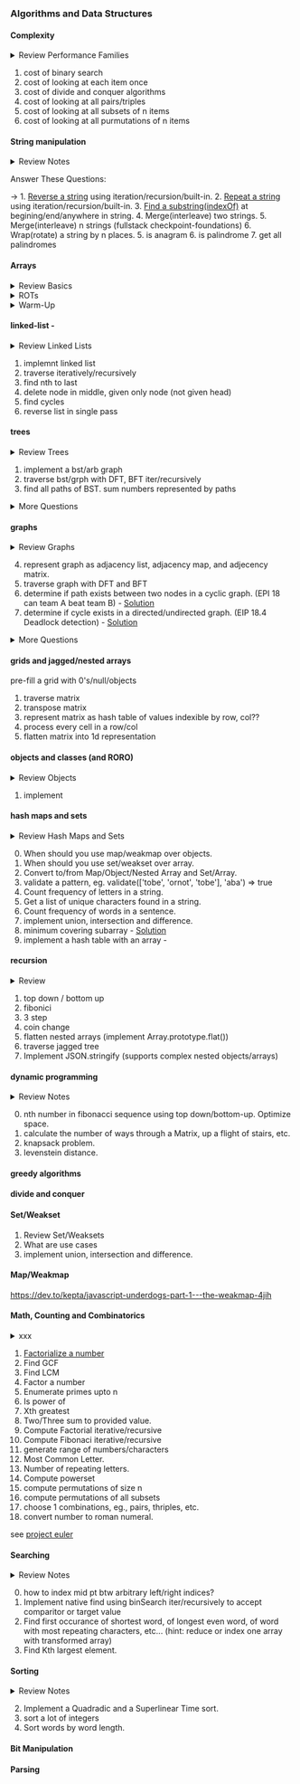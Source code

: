 ### Algorithms and Data Structures ##################################

#### Complexity

<details><summary>Review Performance Families</summary><br>

* Constant - c - There is no dependence on n. 
* Logarithmic - log(n) - great! grows slow as n gets big, eg Binary search.
* Linear - n - Cost of stepping through an array, ie. looking at each item once or twice (or fixed number of times)
* Superlinear (or linearithmic) - nlog(n) - grow a little faster than linear - cost of divide and conquer algorithms, eg Mergesort and Quicksort
* Quadratic - n<sup>2</sup> - cost of looking at all pairs, i.e. combinations of two items, e.g. Insertion sort and Selection sort. 
* Cubic - n<sup>3</sup> - cost of looking at all combinations of three items, eg. dynamic programming algorithms
* Exponential - c<sup>n</sup> - very bad - cost of looking at all subsets of n items, e.g. building a powerset (set of all subsets of S, including the empty set and S itself)  
* Factorial - n! - even worse - cost of looking at all purmutations of n items.

---

</details>

1. cost of binary search
2. cost of looking at each item once
3. cost of divide and conquer algorithms
4. cost of looking at all pairs/triples
5. cost of looking at all subsets of n items
6. cost of looking at all purmutations of n items

#### String manipulation

<details><summary>Review Notes</summary><br>

* Strings are a primative type used to represent text as sequence of [Unicode](https://unicodelookup.com/) characters. Think of them as immutable character arrays. Get the decimal value of a unicode character in a string with `str.charCodeAt()`
* You can use single quotes, double quotes, or backticks. Backtick-quoted strings, called template literals, can span lines and embed computed values using `${}`. Its [common practice](https://www.reddit.com/r/javascript/comments/4m715v/should_i_use_or/) to use single quotes for js and double quotes for jsx/html, but doesn't really matter, just be sure to escape whichever one you use (ie., escape single quotes if you use single quotes, eg., 'Hi \' ho'). 
* Strings inherit *methods* like `slice()` and `split()` from the [String.prototype](https://developer.mozilla.org/en-US/docs/Web/JavaScript/Reference/Global_Objects/String/prototype) object. All string methods return a new string.
* Use `indexOf("lmno");` to find first index of a character or substring.
* Use `abc[2]` to get character by index, but strings are immutable so don't use for assignment!
* Iterate over characters in a string with `for...of`.
* Find and replace strings or patterns in string with `replace("abc","123")`
* Converty to/from character code with `'c'.charCodeAt(0)` and static method `String.fromCharCode(99)`
* Javascript converts, ie *coerses*, primatives into objects when needed and behind scenes in order to perform operations that require an object, e.g. `'asdf'.length`
* Convert a string to/from an array of characters with `str.split('')` and `arr.join('')`. Convers to/from an array of words with `str.split(' ')` and `arr.join(' ')`
* Use [`str.slice()`](https://developer.mozilla.org/en-US/docs/Web/JavaScript/Reference/Global_Objects/String/slice) to extracts a section of a string. Prefer it to `substring()` and `substr()` b/c best support for negative indexing.
* To edit a string, the [split twice then concatinate](https://stackoverflow.com/a/21350614/1525466) method is perferable to converting to an array and using `arr.splice()`. 
* Avoid [multiline string literals]() b/c a hidden space after "\" will break code, eg., "\ "! (Simpson)

---

</details>

Answer These Questions:

-> 1. [Reverse a string](https://medium.freecodecamp.org/how-to-reverse-a-string-in-javascript-in-3-different-ways-75e4763c68cb) using iteration/recursion/built-in.
2. [Repeat a string](https://medium.freecodecamp.org/three-ways-to-repeat-a-string-in-javascript-2a9053b93a2d) using iteration/recursion/built-in.
3. [Find a substring(indexOf)](https://medium.freecodecamp.org/two-ways-to-confirm-the-ending-of-a-string-in-javascript-62b4677034ac) at begining/end/anywhere in string.
4. Merge(interleave) two strings.
5. Merge(interleave) n strings (fullstack checkpoint-foundations)
6. Wrap(rotate) a string by n places.
5. is anagram
6. is palindrome
7. get all palindromes

#### Arrays

<details><summary>Review Basics</summary><br>

* JavaScript has list-like objects that it calls "arrays". Unlike real arrays, elements are *Not* stored in physically contiguous locations in memory (ie., structure is not optimized for iteration), memory is *Not* preallocated and size does *NOT* grow dynamically, the way dynammically allocated arrays do. Instead, elements are simply mapped to properties on a regular object. For example, the array ['A', 'B', 'C'] is represented with an object with properties '0', '1', '2', and those properties are assigned the values 'A', 'B', 'C'.
* unlike traditional arrays, there is no enforcement or expectation that element types are homogeneous.
* Elements are accessed by index. The indices are converted to strings and used to retrieve elements by name within the object representing the array, eg. `arr[1] === arr['1']` 
* Create and initialize an array with array literal syntax, eg. `[1,2,3]`. Initializze elements in an array of size *n* to some value *v* with `Array(n).fill(v)`. Do not use the `Array()` constructor function unless you are converting an array-like structure to an array.
* Prefer constant-time `push`/`pop` (over `unshift`/`shift`) for adding/removing elements to/from the end of an array. 
* !!! Find the first index of an element in an array *by value* with `indexOf(el)`. Find index of *first* element that satisfies a *condition* with `findIndex(el=>condition)`. `indexOf())` optionally takes the index to start the search at as a second argument. `indexOf` and `findIndex()` both returns -1 if search fails, which is why is common to use `indexOf(el) >= 0` to test for inclusion, but better to just use `includes()` for that.

```js
             0  1  2
var array = [2, 9, 9];

array.indexOf(2);           // 0
array.indexOf(7);           // -1
array.indexOf(9, 2);        // 2
array.indexOf(2, -1);       // -1
array.indexOf(2, -3);       // 0
array.lastIndexOf(9);       // 2
array.lastIndexOf(7);       // -1

[4, 6, 8, 12].findIndex(el => el%2===0)     // find first even number
[4, 6, 8, 12].findIndex(isPrime)            // find first prime number
```

* Test if *every* or *any* elements in an array satisfy a condition with `every()` and `some()`. 

```js
function isPrime(num) {
  for (let i = 2; i < Math.sqrt(num); i++) {
    if (num % i === 0) {
        return false
    }
  }
  return i > 1 // prime numbers are greater than 1
}

arr.every(isPrime)          // test if every number is prime
arr.some(isPrime)          // test if any number is a prime
arr.findIndex(isPrime)      // find index of first prime number
arr.filter(isPrime)         // filter out numbers that aren't prime
```

* Arrays inherit properties and methods from the [Array.prototype](https://developer.mozilla.org/en-US/docs/Web/JavaScript/Reference/Global_Objects/Array/prototype) object. Prefer immutable [accessor methods]() for safety. Consider [Mutator methods]() for time/space efficiency.

* Prefer immutable `slice` (over `splice`) for removing elements safely. Avoid `delete`.

```js
// delete leaves holes
xxx
// splice mutates the array
xxx
// slice returns a new array
```

* Prefer `.includes()` over `.indexOf() >= 0` to test for inclusion. Test array-like objects with a *generic* call, `[].includes.call()`.

```js
[1,2,5].includes(2)                         // Test for inclusion like this
[1,2,5].indexOf(2) >= 0                     // not like this.
Array.prototype.includes.call([1,2,4],2)    // Make a generic call like this
[].includes.call([1,2,4],2)                 // or this.
```

* Get a new array that is the concatination two or more arrays with `[].concat(arr1, arr2, ... arrN)`. 

```js
[].concat([1,2],[3,4],[5,6])
arrays = [[1,2],[3,4],[5,6]]
// spread out input array and concat sub-arrays
[].concat(...arrays)
// filter odds out of each array and concat
[].concat(...arrays.map((arr)=>arr.filter((i)=>i%2===0))) // [2,4,6]
```

*Note, `concat` takes one or more arrays, NOT an array of arrays, so if you pass in a nested array be sure to [spread](https://developer.mozilla.org/en-US/docs/Web/JavaScript/Reference/Operators/Spread_syntax) it out with `...array`.*

* Sort an array ***in-place*** with `sort()`. Use copy-and-sort method for immutable sorting, eg., `arr.slice().sort()`, or use [immutablejs](). Sort optionally takes a compare function that returns `< 1` if a < b, `> 1` if a > b, and `0` if equal.

* Implement stacks and queues *simply* with arrays. Consider implementing queues with a linked-list for constant-time dequeue/enqueue.

```js
// stack
let stack = [];
stack.push(1);           // [1]
stack.push(2);           // [1, 2]
let last = stack.pop();  // [1]
console.log(last);       // 2

// queue
let queue = [];
queue.push(1);           // [1]
queue.push(2);           // [1, 2]
let first = queue.shift();//[2]
console.log(first);      // 1
```
(from [Learn these JavaScript fundamentals and become a better developer
](https://medium.freecodecamp.org/learn-these-javascript-fundamentals-and-become-a-better-developer-2a031a0dc9cf))

* Traverse an array ...

see functional_programming section of functions_scope_and_closure.md

* Traverse a regular grid/matrix with a for loop. Traverse a jagged array with recursion. When traversing a jagged array prefer `map()` and `reduce()` over `forEach()` and `for..of` (for initial solution anyways, then consider iterative refactor to optimize for time and space). 

Applying function fn to elements in a jagged array.

```js
// the good
function foo(arr,fn) {
    return arr.map(function(el) {
        if (Array.isArray(el)) {
            return foo(el, fn)
        } else {
            return fn(el)
        }
    })
}

// the bad
function foo2(arr, fn) {
    var res = []
    arr.forEach(function(el) {
        if (Array.isArray(el)) {
            res.push(foo2(el, fn))
        } else {
            res.push(fn(el))
        }
    })
    return res;
}

// and the ugly
function foo3(arr, fn) {
    var res = []
    for (let i=0; i<arr.length; i++) {
        if (Array.isArray(arr[i])) {
            res.push(foo2(arr[i], fn))
        } else {
            res.push(fn(arr[i]))
        }
    }
    return res;
}
```

---

</details>
<details><summary>ROTs</summary><br>

1. *Use* for **fast iteration**. Physical contiguity on single slab of memory helps exploit the high-speed cache memory.
1. *Use* for **constant-time indexing**. Binary search also fast O(logn) *if* array is sorteddd.
1. *Use* for **space efficiency**. Only data, no links, no end-of-record info b/c fixed in size.
1. *Use* for efficient **dictionary implementation** (if keys map naturally to array indices).
1. *Consider* **dynamic array for run-time flexiblity**. Arrays are fixed in size at runtime so no append/insert/delete unless dynamically allocated.
1. Consider writing values back-to-front, or alternately, reversing the array, especially if you are removing elements or splicing (back-to-front allows you to pop from end instead of remove/shift from front).
2. Prefer overwriting and swaping to expensive insertions. (EPI 5.5)
3. Use **Parallel logic** for rows and columns??? (EPI 38)
4. Wrap (i.e. rotate) a list about kth element with `A[k:] + A[:k]`
4. Convert 2D list to 1D list with `[x for row in M for x in row]`
5. Iterate over 2D list with `[[f(x) for x in row] for row in M]`
6. Partition an array in-place by indexing the first element of each partition, steping thru unsortted elements, swaping elements into correct partition as you go. (e.g. dutch flag problem, EPI 5.1)
7. Increment number encoded as an array of digits by stepping thru array in reverse order, incrementing digits and carrying the one until there is no carry. (EPI 5.2)
8. Multiply two numbers encoded as arrays of digits by implemented long multiplication with nested for loop over reversed arrays. (EPI 5.3)
9. Check if "advancement" game board is valid by keeping track of furthest position reached-so-far and checking if any earily positions can get you further (EPI 5.4)
10. Delete duplicates from a sorted array by overwriting elements using a  cursor to keep track of write index. (EPI 5.5)
11. Find maximum spread within an array by checking the spread between each element and the min-so-far (EPI 5.6 Buy and Sell Stock once)
12. Alternate values in an array by stepping through each element pair and alternate sorting high-low and low-high, i.e. `A[i:i+2] = sorted(A[i:i+2], reverse=i%2)` (EPI 5.8)
13. Enumerate primes (i.e., > 1) ***up to n*** by initializing a bool array of size n to `[False, False] + [True]*(n-1)`, then stepping thru numbers 2 to n. If number corresponds to True, its a prime, append to result array and set multiples to False, i.e. `for m in range(i,n+1,i): is_prime[m] = False` (EPI 5.9)
14. Apply a permutation (i.e. map elements to new indices) using `A'[P[i]] = A[i]` In-place solution is NOT straight forward (see EPI 5.10)
15. Restore permutated array (i.e. look-up mapped elements) using `A[i] = A'[P[i]]`, i.e. `[A[i] for i in P]` ??Can't be right
16. To check if all items in list are same equal, prefer `a.count(a[0]) == len(a)` over `len(set(a)) == 1` for better time/space efficiency.
17. Consider mimicing an array with a hash table (with keys for indices) when indices == values for many elements, eg., when computing a random subset, to reduce space complexity. (EPI 5.14)

18. its ok and useful (e.g. recursive solution to Scramblies Kata) to slice an array/string of size 1, it returns an empy array/string, e.g. `'a'[1:] == ''` and `['a'][1:] == []`
19. its ok to create an empty range by specifying a start value >= end value, eg., `for i in range(5,2): ...`
19. Use `min([a,b],key=len)` to get shortest of two (or more) arrays.
20. Use `[int(c) for c in str(n)]` or `map(int,str(n))` to convert number into an array of digits.

---

</details>
<details><summary>Warm-Up</summary>

1. pre-fill an array with 0's/null/range
1. pre-fill an array with letters of alphabet
1. map every element of array to another array of same size with el = fn(el), ie map to target domain, process every el w/fn
2. reduce elements of an array to single value: sum, factorial
3. simultaneously process every element in two arrays of equal/unequal size
4. implement a range function.
4. process every third element of an array of size n
5. apply/restore a permutation of an array
4. process array efficiently with single pass + hash: two/three/zero sum
4. process array with multiple pointers starting at same/op ends
5. paritition an array into 2/3 with 1/2 pointers: even/odd, dutch flag, 3-stack, lt/gt around pivot
6. delete dups from sorted/unsortted array.
7. find max spread.
5. implement stack/heap/map with an array.
6. find kth smallest (in nlogk, and n time)

---

</details>

#### linked-list -

<details><summary>Review Linked Lists</summary><br>

1. Use for **fast update** (insertion and deletion) when you can afford the overhead (~40 bytes/node vs ~4 for an array cell)
2. Use for more **run-time flexibility**, when not simply growing array from one end.
3. Use Linked list for **simplicity and stability** of moving pointers over content.  
2. Careful!: Linear random access time means updates will degrade to linear time also unless we know the location of node! (e.g. queue)
3. *Use* for fast **queue implementation**
4. A **Singly Linked List** is recursively defined as a ref to the first, or "head" node, where each node contains data and a ref to the "next" node.
5. A **Doubly Linked List** *also* contains a ref to the last, or "tail" node, and each node also contains ref to the "previous" node.
6. Traverse/Search a linked list iteratively or recursively.
7. When implementing **insert** [after], be careful to set the "next" reference of the new node first.
8. When implementing **delete** [after], just set next to the next next node.
9. Linked lists are not a standard type in python, but **collections.deque** does provide a double-ended queue (deque)
10. Consider using a "dummy head", i.e. sentinal node, to avoid having to check for empty list. (EPI 7.1)
11. Consider using two iterators, one ahead of other, or one quicker than other. (EPI 7.3)
12. Merge sorted linked lists by traversing both and appending smaller at each step until one is empty, then append rest of the other by pointing tail at `L1 or L2` 
13. Reverse a sublist in single pass by keeping index of head/first node, h/f of sublist, and stepping through each node pair i/j in sublist: pointing first f at j.next, pointing j node at previous node i, and pointing head h, at j. (e.g., EPI 7.2)

---

</details>

1. implemnt linked list
2. traverse iteratively/recursively
3. find nth to last
4. delete node in middle, given only node (not given head)
4. find cycles
4. reverse list in single pass

#### trees

<details><summary>Review Trees</summary><br>

1. **Binary trees** are linked lists with left and right pointers (plus optional parent pointer).
2. **Binary Search Tree (BST)** is a **sorted** binary tree with **no duplicates**.
3. BSTs are fast to *search* AND *update*.
4. BSTs are fundamentally recursive.
5. ***Search*** a BST by recursing left *or* right until item is found or node is null.
6. ***Insert*** into BST by recursing left or right until the empty spot is found.
7. Unlike Hash table, its easy to find ***Min/Max of BST*** (the leftmost/rightmost element in O(logn)). Of course hash table better at arbitrary lookups.
8. Both BSTs and hash tables use O(n) space (BSTs have more overhead)
8. There are two ways to traverse a BST: ***breadth-first*** (BFT) or ***depth-first*** (DFT)
9. Implement a **BST with a Queue**: enqueue root, then while queue is not empty dequeue a node and enqueue its children.
10. Can implement a DFT iteratively with a Stack: push root to stack, then while stack is not empty pop a node and push its children.
11. Better to implement a ***DFT recursively*** by recursing left AND right until no more nodes.
12. Implement In-, Pre- and Post- order DFTs by changing the order in which you visit node and recurse on children.
13. [Python] No BST implementation in stdlib. In practice, prefer [sortedcontainers.SortedList](https://pypi.python.org/pypi/sortedcontainers) over custom implementation for fast lookup and update (implemented as list of sublists but functions/performs like a balanced BST).
13. Find all paths of Binary Tree with a pre-order DFT, handing approp. parent data (partial sum, path concat, etc.) off to children recursively as you go down tree. (if computing numbers represented by root-to-leaf paths shift number over by multiplying by base then adding next digit. If computing leaf-to-root representation, then  add next digit times base^depth to number) (EPI 9.5)
14. Avoid putting mutable objects in BST or be sure to remove mutable object before updating it and adding it back. (otherwise it will be in wrong spot and lookup will likely fail!)

---

</details>

1. implement a bst/arb graph
2. traverse bst/grph with DFT, BFT iter/recursively
3. find all paths of BST. sum numbers represented by paths

<details><summary>More Questions</summary><br>

xxx

---

</details>

#### graphs

<details><summary>Review Graphs</summary><br>

1. A graph is a set of vertices and a set of **directed or undirected** edges (u,v).
2. **Vertices and Edges** can be decorated with weights, lengths, etc...
3. A **path** is a sequence of vertices, and the **path length** is the number of edges it traverses.
4. If there exists a path from u to v, then v is **reachable** from u.
5. A **directed acyclic graph (DAG)** is a directed graph with no cycles (note, there can still be multiple paths between vertices)
6. A *undirected* acyclic graph is a **tree**, ie. there is exactly one path between each pair of vertices.
7. A tree or graph that includes some of the nodes of a graph is called a **subtree** or **subgraph**.
7. A **spanning tree** of a graph, is a subtree that spans ALL vertices of the graph.
8. A **minimum spanning tree** (MST) is a subset of the edges that span all vertices with the minimum possible number of edges (or weight).
6. DAG vertices with no incoming or outgoing edges are called **sources** and **sinks** respectively.
7. A **topological ordering** of vertices in a DAG is such that each edge is from a vertex earlier in the ordering to a vertex later in the ordering.
8. cont. on EPI pg 276 with basic concepts...
9. A graph can be implemented using an **adjacency list/map** or an **adjacency matrix**. OK, you *could* also use a linked list structure but ONLY for acyclic connected graphs (*basically* trees), otherwise which node is the root and what if graph is not connected?
10. If each vertice has at most one edge, implement the **adjacency map** with a dictionary where key/value pairs correspond to u,v edge pairs (or better yet, ***use an array*** if vertices map to array indices) (see EPI 277.) 
11. If vertices have multiple edges can still use dict, where dict values are lists of tuples corresponding to outgoing edges, or alternatively, maintain seperate lists of vertices and edges. May have to use multiple representations for more complex problems.
12. If using graph to model a grid, or if graph is highly connected, consider an adjacency matrix.
10. graphs are ideal for modeling **binary relationships between pairs of objects**
11. Graphs are natural for **spatial relationships**, but consider them more generally for any binary relationship between objects (e.g. links, followers, wins/losses etc.)
12. Prefer **DFS** for graph problems that entail analyzing sturcture (e.g. looking for cycles or strong (ie directed) connected components or topological ordering of a DAG)
13. Prefer **BFS** for optimization problems (e.g. shortest path, minimum spanning tree, weak (ie undirected) connected components etc.), which often involve computing dist from start vertex.
14. DFS and BFS both compute in linear time **O(m + n)** for m edges and n vertices (or nodes)

http://brianvanderplaats.com/cheat-sheets/Graph-Data-Structure-Cheat-Sheet.html

---

</details>

4. represent graph as adjacency list, adjacency map, and adjecency matrix.
2. traverse graph with DFT and BFT
5. determine if path exists between two nodes in a cyclic graph. (EPI 18 can team A beat team B) - [Solution]()
6. determine if cycle exists in a directed/undirected graph. (EIP 18.4 Deadlock detection) - [Solution](https://github.com/parkerjgit/algorithms/blob/master/markdown/trees_and_graphs/has_cycles.md)

<details><summary>More Questions</summary><br>

1. Maze solver (EPI 18.1 Search a Maze)
2. Implement paint bucket (EPI 18.2 - paint a boolean matrix)
4. find the shortest path from a node to all other nodes in a directed graph.

---

</details>

#### grids and jagged/nested arrays

pre-fill a grid with 0's/null/objects

1. traverse matrix
2. transpose matrix
3. represent matrix as hash table of values indexible by row, col??
4. process every cell in a row/col
5. flatten matrix into 1d representation

#### objects and classes (and RORO)

<details><summary>Review Objects</summary><br>

yyy

---

</details>

1. implement 

#### hash maps and sets

<details><summary>Review Hash Maps and Sets</summary><br>

* Hash map commonly implemented with a **regular object**, but objects are **protype linked** and **keys must be strings**.
* Create a clean key/value store (ie. a dictionary or hash map) with `Object.create(null)`. The absence of an *internal prototype* removes the risk of name conflicts and you can iterate over it with `for..in` because there are no objects up the prototype chain to worry about.
* Use **Map** and **Weakmap** for improved hashing.
* A [Map]() is an iterable object that lets you store key/value pairs and traverse in-[insertion]-order.
* Unlike Objects, there is no need to use `entries()` method to iterate key/value pairs. Using `for...of` and `forEach` on a Map, returns an [key, value] array for each item in map.
* Unlike Objects, keys of a Map can be any value, including functions, objects, and any primitive.
* Careful when using an object as a key b/c the key is a reference, so do not use for multi-param memoization! Instead serialize an array. 
* Unlike with objects, can get the *size* of a Map easily with the `size` property.
* A Map *may* perform better in scenarios involving frequent additions and removals. ([mdn](https://developer.mozilla.org/en-US/docs/Web/JavaScript/Reference/Global_Objects/Map))
* **Weakmaps** are like Maps, but keys are weakly referenced to ***prevent leaks*** and ***reduce memory consumption***.  
* Unlike Map keys, WeakMap keys ***can only be objects*** AND are ***NOT iterable***.
* Use [Set](https://developer.mozilla.org/en-US/docs/Web/JavaScript/Reference/Global_Objects/Set) and [WeakSet](https://developer.mozilla.org/en-US/docs/Web/JavaScript/Reference/Global_Objects/WeakSet) for constant-time add/remove/inclusion (via `has()`) of distinct items.
* A [Set] is an *iterable* object that lets you store *unique* values of *any* type (note, unlike python sets, values are stored in *insertion* order). 
* [WeakSet]() objects are like sets, but they only store *weak* references to objects, and are ***NOT iterable*** (ie., can not be iterated over). 
* Set does not have a literal form. To create an empty set you must construct it with the built-in constructor function `new Set()`. If an iterable is passed, all of its elements will be added to the new Set.
* Can also pass a string, to get a set all unique chars. If want an array of unique chars just spread it out, eg., `[...(new Set('banana'))]`
* Sets and arrays are both ordered collections implemented with objects. Functionally, the difference is that sets only store unique values, and the *Set.prototype* object supports fewer methods. Notably, arrays have a *length* and sets a *size*.
* Set instances inherits `add`, `delete`, `size`, `has`, and `forEach` from the *Set.prototype* object. Use `add` and `delete` to add/remove items from set. Use `has` to test whether an item is *contained* in the set, eg., `set.has('a')`. [WeakSet.prototype](https://developer.mozilla.org/en-US/docs/Web/JavaScript/Reference/Global_Objects/WeakSet/prototype) does not implement `size` property or any iteration methods, like `forEach`, as weaksets are not iterable.
* `has` and `delete` are *particularly* important set/weakset operations because they compute them in constant time, where as arrays require linear time. (not sure what actual performance difference is. Since both are objects, both could be constant time ops???)
* Set operations like *union*, *intersection* and *difference* are not currently implemented on Set.prototype, but are easily computed.
* Iterate over a set like you do an array, ie., with `forEach` or `for...of`. Not necessary to iterate over `mySet.keys()`, because sets are themselves enumerable.

---

</details>

0. When should you use map/weakmap over objects.
1. When should you use set/weakset over array.
2. Convert to/from Map/Object/Nested Array and Set/Array.
1. validate a pattern, eg. validate(['tobe', 'ornot', 'tobe'], 'aba') => true
3. Count frequency of letters in a string.
5. Get a list of unique characters found in a string.
5. Count frequency of words in a sentence.
4. implement union, intersection and difference.
6. minimum covering subarray - [Solution](https://github.com/parkerjgit/algorithms/tree/master/markdown/hash_tables/min_covering_subarray.md)
7. implement a hash table with an array - [](http://www.mattzeunert.com/2017/02/01/implementing-a-hash-table-in-javascript.html)

#### recursion

<details><summary>Review</summary><br>

yyy

---

</details>

1. top down / bottom up
1. fibonici
1. 3 step
2. coin change
3. flatten nested arrays (implement Array.prototype.flat())
4. traverse jagged tree
7. Implement JSON.stringify (supports complex nested objects/arrays)

#### dynamic programming

<details><summary>Review Notes</summary><br>

* Consider DP when you need to make a series of decisions. Instead of making a logical decision, make all decisions and take the best result, e.g. finding levenstein distance (EPI 16.2 241)
* Logic most useful in **pruning the decision space**, particularily for recursive solutions, e.g., number of ways through a graph (EPI 16.3 244, Project Euler 15)
* Consider DP for counting/combinatorial problems, e.g. count number of ways through a graph (EPI 16.3 244, Project Euler 15), number of ways to run up stairs, i.e., triple step (CTCI 342)
* DP conceptually recursive but often more efficient to pre-build up whole cache bottom-up iteratively before making lookup, e.g., number of ways through a graph (EPI 16.3 244, Project Euler 15)
* Iterative solution typically more efficient, but not when recursive solution finds solution early or does a better job of pruning subproblems.
* Recursive approach typically caches with hash table or BST, iterative solutions usually use one- or multi-dimensional arrays for exhaustive caching.
* Memoization and tabulation may be further optimized by recycling cache as you go, i.e., after you know there will be no more lookups, e.g. fibanacci (EPI 336). When tabulating data, always consider how much history you need to calculate each data point (often you only need previous data point, so recycle! )
* Be sure there are only a polynomial number of different subproblems that you are caching, e.g., if there are only two integer arguments that range
between 1 and n, then there can be at most n^2 different recursive calls!
* Memoizing multiple args in python, use tuple. javascript, use nested array if args are positive integers.

---

</details>

0. nth number in fibonacci sequence using top down/bottom-up. Optimize space.
1. calculate the number of ways through a Matrix, up a flight of stairs, etc.
2. knapsack problem.
3. levenstein distance.

#### greedy algorithms

#### divide and conquer

#### Set/Weakset

1. Review Set/Weaksets
2. What are use cases
1. implement union, intersection and difference.

#### Map/Weakmap

https://dev.to/kepta/javascript-underdogs-part-1---the-weakmap-4jih

#### Math, Counting and Combinatorics

<details><summary>xxx</summary><br>

1. know powers of 2 upto 10
```
2**3 = 8
2**4 = 16
2**5 = 32
2**6 = 64
2**7 = 128
2**8 = 256
2**9 = 512
2**10 = 1024
```

---

</details>

1. [Factorialize a number](https://medium.freecodecamp.org/how-to-factorialize-a-number-in-javascript-9263c89a4b38)
2. Find GCF
3. Find LCM
4. Factor a number
4. Enumerate primes upto n
5. Is power of
6. Xth greatest
6. Two/Three sum to provided value.
5. Compute Factorial iterative/recursive
6. Compute Fibonaci iterative/recursive
7. generate range of numbers/characters
1. Most Common Letter.
2. Number of repeating letters.
3. Compute powerset
4. compute permutations of size n
5. compute permutations of all subsets
4. choose 1 combinations, eg., pairs, thriples, etc.
7. convert number to roman numeral.

see [project euler](https://projecteuler.net/archives)

#### Searching

<details><summary>Review Notes</summary><br>

* If data **dynamic**, consider using a heap or bst?
* If there are many searches to perform, consider **preprocessing**.
* If search uses sort, and sort takes the most time, reconsider sorting, ie if sort is the bottleneck, remove it!
* Must define comparison, if searching user-defined type. (EPI 144)
* When implementing bin search recursively, use two base cases: target is not found  when l > r, and (2) target is found when a[m] == t, then recurse on (l, m-1) or (m+1, r) so search midpt twice!
* When implementing bin search iteratively, search while l<=r, and test for found condition inside loop, so that don't have to test if found when loop breaks.
* When implementing bin search, midpt = L + (R - L) // 2 to prevent overflow.
* Use [bisect.bisect_left(arr,targ)](https://docs.python.org/2/library/bisect.html) rather than implementing own binary search.
* Also use **bisect_left** and **bisect_right** to find left/right insertion points into sorted array.
* Find first occurance of k in sorted array using binary search, except when value is found, don't stop searching, eliminate values to right and keep going. - EPI 11.1 145
* Find "magic index" (ie., element == index) using binary search with target value replaced by index m at each step, ie., go left when a[m] > m, and go right when a[m] < m. - EPI 11.2 146
* Search a cylindrical array for smallest value (ie., the seam) using divide and conquer, discarding the half with no seam (first < last) until l == r (== smallest). - EPI 11.3 147
* Pattern: Binary Search used in many ways by modifying the conditions for which you go left or right.

---

</details>

0. how to index mid pt btw arbitrary left/right indices?
1. Implement native find using binSearch iter/recursively to accept comparitor or target value
2. Find first occurance of shortest word, of longest even word, of word with most repeating characters, etc... (hint: reduce or index one array with transformed array)
3. Find Kth largest element.

#### Sorting

<details><summary>Review Notes</summary><br>

1. Sort to preprocess collection to make searching faster.
2. Sort to identify like items.
3. Naive Sorting algorithms run in O(n<sup>2</sup>), e.g., bubble sort, selection sort, insertion sort.
4. Fast Sorting algorithms run in O(nlogn), e.g., heapsort, merge-sort, and quicksort.
3. For some inputs, its possible to beat O(nlogn) with custom sorting routine, e.g., using min-heap to sort items known to be at most k places from final location in O(nlogk).
4. For some inputs, its possibe to sort in O(n), e.g., for a small number of values or small range of values, e.g., ??? (see epi 181)
5. [python] Sort a list in-place with sort() *method*. (see python_sorting.md)
6. [python] Get a new sorted list from an iterable using the sorted() *function*. (see python_sorting.md)
7. [python] Sort non-comparable objects by passing a function to keyword argument "key", that maps complex objects (classes, tuples, etc.) to objects that *are* comparable (integers, strings, etc.). (see python_sorting.md)
8. [python] Sort class objects implicitly by implementing a compare dunder method `__lt__`
9. Find intersection of two sorted arrays by indexing start of both arrays and testing indexed elements for equality. If equal, append to result and advance both, otherwise advance smaller. Do until one or both arrays are exhausted. (see EPI 13.1 182) 
10. Merge two sorted arrays (if one has enough empty spaces at end to hold the other) by filling buffered array back to front with merged elements starting at m + n + 1, where m and n are the number of elements in first and second array. (see EPI 13.2 183, CTCI 396)

---

</details>

2. Implement a Quadradic and a Superlinear Time sort.
3. sort a lot of integers
4. Sort words by word length.

#### Bit Manipulation

#### Parsing
